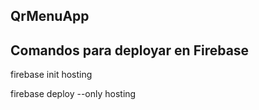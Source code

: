 ## QrMenuApp
## Comandos para deployar en Firebase

firebase init hosting

firebase deploy --only hosting